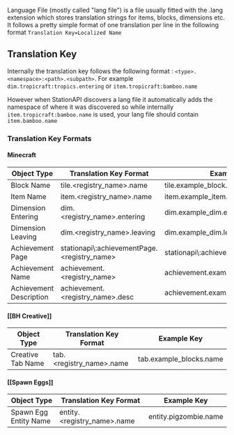 Language File (mostly called "lang file") is a file usually fitted with the .lang extension which stores translation strings for items, blocks, dimensions etc.
It follows a pretty simple format of one translation per line in the following format `Translation Key=Localized Name`
## Translation Key
Internally the translation key follows the following format : `<type>.<namespace>:<path>.<subpath>`. For example `dim.tropicraft:tropics.entering` or `item.tropicraft:bamboo.name` 

However when StationAPI discovers a lang file it automatically adds the namespace of where it was discovered so while internally `item.tropicraft:bamboo.name` is used, your lang file should contain `item.bamboo.name`

### Translation Key Formats

#### Minecraft

| Object Type             | Translation Key Format                       | Example Key                            |
| ----------------------- | -------------------------------------------- | -------------------------------------- |
| Block Name              | tile.<registry_name>.name                    | tile.example_block.name                |
| Item Name               | item.<registry_name>.name                    | item.example_item.name                 |
| Dimension Entering      | dim.<registry_name>.entering                 | dim.example_dim.entering               |
| Dimension Leaving       | dim.<registry_name>.leaving                  | dim.example_dim.leaving                |
| Achievement Page        | stationapi\\:achievementPage.<registry_name> | stationapi\\:achievementPage.main_page |
| Achievement Name        | achievement.<registry_name>                  | achievement.example_achievement        |
| Achievement Description | achievement.<registry_name>.desc             | achievement.example_achievement.desc   |


#### [[BH Creative]]

| Object Type       | Translation Key Format   | Example Key             |
| ----------------- | ------------------------ | ----------------------- |
| Creative Tab Name | tab.<registry_name>.name | tab.example_blocks.name |


#### [[Spawn Eggs]]

| Object Type           | Translation Key Format      | Example Key           |
| --------------------- | --------------------------- | --------------------- |
| Spawn Egg Entity Name | entity.<registry_name>.name | entity.pigzombie.name |
